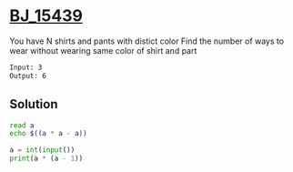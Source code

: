 # [BJ_15439](https://acmicpc.net/problem/15439)

You have N shirts and pants with distict color
Find the number of ways to wear without wearing same color of shirt and part

```txt
Input: 3
Output: 6
```

## Solution

```sh
read a
echo $((a * a - a))
```

```py
a = int(input())
print(a * (a - 1))
```
